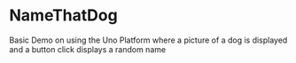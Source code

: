 # NameThatDog
Basic Demo on using the Uno Platform where a picture of a dog is displayed and a button click displays a random name
